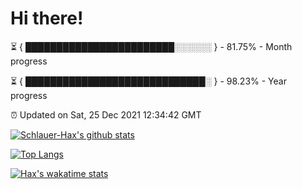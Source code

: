 # Hi there!

⏳ { ████████████████████████░░░░░░ } - 81.75% - Month progress

⏳ { █████████████████████████████░ } - 98.23% - Year progress

⏰ Updated on Sat, 25 Dec 2021 12:34:42 GMT


[![Schlauer-Hax's github stats](https://github-readme-stats.vercel.app/api?username=Schlauer-Hax&show_icons=true&theme=dark&count_private=true)](https://github.com/Schlauer-Hax)


[![Top Langs](https://github-readme-stats.vercel.app/api/top-langs/?username=Schlauer-Hax&layout=compact&theme=dark)](https://github.com/Schlauer-Hax?tab=repositories)


[![Hax's wakatime stats](https://github-readme-stats.vercel.app/api/wakatime?username=Hax&theme=dark)](https://wakatime.com/@Hax)

